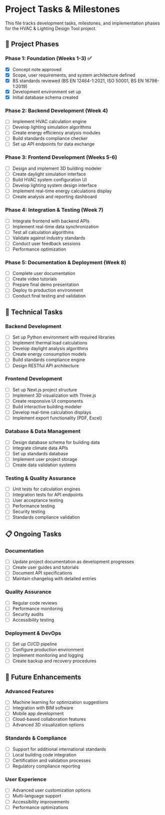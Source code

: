 # Project Tasks & Milestones

This file tracks development tasks, milestones, and implementation phases for the HVAC & Lighting Design Tool project.

## 🎯 Project Phases

### Phase 1: Foundation (Weeks 1-3) ✅
- [x] Concept note approved
- [x] Scope, user requirements, and system architecture defined
- [x] BS standards reviewed (BS EN 12464-1:2021, ISO 50001, BS EN 16798-1:2019)
- [x] Development environment set up
- [x] Initial database schema created

### Phase 2: Backend Development (Week 4)
- [ ] Implement HVAC calculation engine
- [ ] Develop lighting simulation algorithms
- [ ] Create energy efficiency analysis modules
- [ ] Build standards compliance checker
- [ ] Set up API endpoints for data exchange

### Phase 3: Frontend Development (Weeks 5-6)
- [ ] Design and implement 3D building modeler
- [ ] Create daylight simulation interface
- [ ] Build HVAC system configuration UI
- [ ] Develop lighting system design interface
- [ ] Implement real-time energy calculations display
- [ ] Create analysis and reporting dashboard

### Phase 4: Integration & Testing (Week 7)
- [ ] Integrate frontend with backend APIs
- [ ] Implement real-time data synchronization
- [ ] Test all calculation algorithms
- [ ] Validate against industry standards
- [ ] Conduct user feedback sessions
- [ ] Performance optimization

### Phase 5: Documentation & Deployment (Week 8)
- [ ] Complete user documentation
- [ ] Create video tutorials
- [ ] Prepare final demo presentation
- [ ] Deploy to production environment
- [ ] Conduct final testing and validation

## 🔧 Technical Tasks

### Backend Development
- [ ] Set up Python environment with required libraries
- [ ] Implement thermal load calculations
- [ ] Develop daylight analysis algorithms
- [ ] Create energy consumption models
- [ ] Build standards compliance engine
- [ ] Design RESTful API architecture

### Frontend Development
- [ ] Set up Next.js project structure
- [ ] Implement 3D visualization with Three.js
- [ ] Create responsive UI components
- [ ] Build interactive building modeler
- [ ] Develop real-time calculation displays
- [ ] Implement export functionality (PDF, Excel)

### Database & Data Management
- [ ] Design database schema for building data
- [ ] Integrate climate data APIs
- [ ] Set up standards database
- [ ] Implement user project storage
- [ ] Create data validation systems

### Testing & Quality Assurance
- [ ] Unit tests for calculation engines
- [ ] Integration tests for API endpoints
- [ ] User acceptance testing
- [ ] Performance testing
- [ ] Security testing
- [ ] Standards compliance validation

## 📋 Ongoing Tasks

### Documentation
- [ ] Update project documentation as development progresses
- [ ] Create user guides and tutorials
- [ ] Document API specifications
- [ ] Maintain changelog with detailed entries

### Quality Assurance
- [ ] Regular code reviews
- [ ] Performance monitoring
- [ ] Security audits
- [ ] Accessibility testing

### Deployment & DevOps
- [ ] Set up CI/CD pipeline
- [ ] Configure production environment
- [ ] Implement monitoring and logging
- [ ] Create backup and recovery procedures

## 🚀 Future Enhancements

### Advanced Features
- [ ] Machine learning for optimization suggestions
- [ ] Integration with BIM software
- [ ] Mobile app development
- [ ] Cloud-based collaboration features
- [ ] Advanced 3D visualization options

### Standards & Compliance
- [ ] Support for additional international standards
- [ ] Local building code integration
- [ ] Certification and validation processes
- [ ] Regulatory compliance reporting

### User Experience
- [ ] Advanced user customization options
- [ ] Multi-language support
- [ ] Accessibility improvements
- [ ] Performance optimizations
